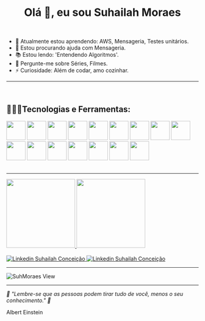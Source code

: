 
<h1 align="center">Olá 👋, eu sou Suhailah Moraes</h1>
<br />

- 🌱 Atualmente estou aprendendo: AWS, Mensageria, Testes unitários.
- 🤔 Estou procurando ajuda com Mensageria.
- 📚 Estou lendo: 'Entendendo Algoritmos'.
- 💬 Pergunte-me sobre Séries, Filmes.
- ⚡ Curiosidade: Além de codar, amo cozinhar.

  
 </span> 
 <hr /> 


 <br>
  <h2><strong>👨🏽‍💻Tecnologias e Ferramentas:</strong></h2>
<span>
  <img height="50px" src="https://cdn.jsdelivr.net/gh/devicons/devicon/icons/java/java-original-wordmark.svg" />
  <img height="50px" src="https://cdn.jsdelivr.net/gh/devicons/devicon/icons/spring/spring-original-wordmark.svg"/>
  <img height="50px" src="https://cdn.jsdelivr.net/gh/devicons/devicon/icons/html5/html5-original-wordmark.svg" />
  <img height="50px" src="https://cdn.jsdelivr.net/gh/devicons/devicon/icons/css3/css3-original-wordmark.svg" />
            <img height="50px" src="https://cdn.jsdelivr.net/gh/devicons/devicon/icons/javascript/javascript-original.svg" />    
            <img height="50px" src="https://cdn.jsdelivr.net/gh/devicons/devicon/icons/react/react-original-wordmark.svg" />   
            <img  height="50px"src="https://cdn.jsdelivr.net/gh/devicons/devicon/icons/sass/sass-original.svg" />          
            <img  height="50px" src="https://cdn.jsdelivr.net/gh/devicons/devicon/icons/mysql/mysql-original-wordmark.svg" />            
            <img  height="50px" src="https://cdn.jsdelivr.net/gh/devicons/devicon/icons/postgresql/postgresql-original-wordmark.svg" />              
            <img height="50px"  src="https://cdn.jsdelivr.net/gh/devicons/devicon/icons/bash/bash-plain.svg" />                     
            <img  height="50px" src="https://cdn.jsdelivr.net/gh/devicons/devicon/icons/docker/docker-original-wordmark.svg" />            
            <img  height="50px" src="https://cdn.jsdelivr.net/gh/devicons/devicon/icons/gradle/gradle-plain-wordmark.svg" />                 
            <img  height="50px" src="https://cdn.jsdelivr.net/gh/devicons/devicon/icons/git/git-original-wordmark.svg" />            
            <img  height="50px" src="https://cdn.jsdelivr.net/gh/devicons/devicon/icons/gitlab/gitlab-original-wordmark.svg" />                  
            <img height="50px" src="https://cdn.jsdelivr.net/gh/devicons/devicon/icons/linux/linux-original.svg" />            
            <img  height="50px" src="https://cdn.jsdelivr.net/gh/devicons/devicon/icons/vscode/vscode-original-wordmark.svg" />
          
</span>
<br />
<br />
 
<hr />
  <div>
<a href="https://github.com/suhmoraes">
<img height="180em" src="https://github-readme-stats.vercel.app/api/top-langs/?username=suhmoraes&layout=compact&langs_count=7&theme=dracula"/>
<img height="180em" src="https://github-readme-stats.vercel.app/api?username=suhMoraes&show_icons=true&theme=dracula&include_all_commits=true&count_private=true"/>
</div>

  
<br />
<span>
  <a href="https://bit.ly/linkedin-suhmoraes">
    <img src="https://img.shields.io/badge/LinkedIn-0077B5?style=flat&logo=linkedin&logoColor=white" alt ="Linkedin Suhailah Conceição"> <a>
   
 
  <a href="mailto:dev.suhmoraes@gmail.com">
    <img src="https://img.shields.io/badge/Gmail-D14836?style=flat&logo=gmail&logoColor=white" alt ="Linkedin Suhailah Conceição" > 
   </a>    

<hr>
  
   ![SuhMoraes View](https://komarev.com/ghpvc/?username=SuhMoraes-github-username&style=plastic)

<hr>

_💭 "Lembre-se que as pessoas podem tirar tudo de você, menos o seu conhecimento." 💭_

<p>Albert Einstein</P>



 
     
     
     
     
     
     
     
     
     
     
     
     
     
     
     
     
     
     
     
     
     
     
     
     
     


  
   

